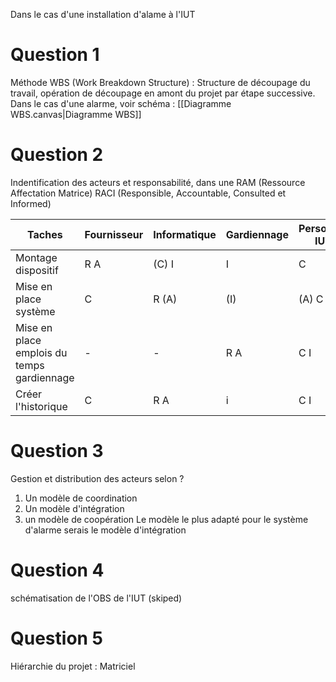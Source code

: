 Dans le cas d'une installation d'alame à l'IUT
# Question 1
Méthode WBS (Work Breakdown Structure) : Structure de découpage du travail, opération de découpage en amont du projet par étape successive.
Dans le cas d'une alarme, voir schéma : [[Diagramme WBS.canvas|Diagramme WBS]]
# Question 2
Indentification des acteurs et responsabilité, dans une RAM (Ressource Affectation Matrice)
RACI (Responsible, Accountable, Consulted et Informed)

| Taches                                  | Fournisseur | Informatique | Gardiennage | Personnel IUT |
| --------------------------------------- | ----------- | ------------ | ----------- | ------------- |
| Montage dispositif                      | R A         | (C) I        | I           | C             |
| Mise en place système                   | C           | R (A)        | (I)         | (A) C         |
| Mise en place emplois du temps gardiennage | -            | -             | R A            | C I              |
| Créer l'historique                            | C            | R A             | i            | C I              |
# Question 3
Gestion et distribution des acteurs selon ?
1. Un modèle de coordination
2. Un modèle d'intégration
3. un modèle de coopération
Le modèle le plus adapté pour le système d'alarme serais le modèle d'intégration
# Question 4
schématisation de l'OBS de l'IUT (skiped)
# Question 5
Hiérarchie du projet : Matriciel